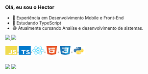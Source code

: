 ### Olá, eu sou o Hector

- 🔭 Experiência em Desenvolvimento Mobile e Front-End 
- 🌱 Estudando TypeScript
- 😄 Atualmente cursando Analíse e desenvolvimento de sistemas.

<div>
  <a href="https://beacons.ai/hctoliv">
  <img height="180em" src="https://github-readme-stats.vercel.app/api?username=hctoliv&show_icons=true&theme=dark">
  <img height="180em" src="https://github-readme-stats.vercel.app/api/top-langs/?username=hctoliv&theme=dark">
</div>

<div style="display: inline_block"><br>
  <img align="center" alt="Js" height="30" width="40" src="https://raw.githubusercontent.com/devicons/devicon/master/icons/javascript/javascript-plain.svg">
  <img align="center" alt="Ts" height="30" width="40" src="https://raw.githubusercontent.com/devicons/devicon/master/icons/typescript/typescript-plain.svg">
  <img align="center" alt="React" height="30" width="40" src="https://raw.githubusercontent.com/devicons/devicon/master/icons/react/react-original.svg">
  <img align="center" alt="HTML" height="30" width="40" src="https://raw.githubusercontent.com/devicons/devicon/master/icons/html5/html5-original.svg">
  <img align="center" alt="CSS" height="30" width="40" src="https://raw.githubusercontent.com/devicons/devicon/master/icons/css3/css3-original.svg">
  <img align="center" alt="Python" height="30" width="40" src="https://raw.githubusercontent.com/devicons/devicon/master/icons/python/python-original.svg">
</div>
  
  ##
 
  <a href="https://www.linkedin.com/in/hector-silva-a894951b7?lipi=urn%3Ali%3Apage%3Ad_flagship3_profile_view_base_contact_details%3B0FDreaSZTb%2BWGlBeRMKBrg%3D%3D" target="_blank"><img src="https://img.shields.io/badge/-LinkedIn-%230077B5?style=for-the-badge&logo=linkedin&logoColor=white" target="_blank"></a> 
   <a href="https://instagram.com/hctoliv_" target="_blank"><img src="https://img.shields.io/badge/-Instagram-%23E4405F?style=for-the-badge&logo=instagram&logoColor=white" target="_blank"></a>
